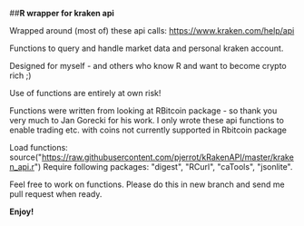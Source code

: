 ##**R wrapper for kraken api**

Wrapped around (most of) these api calls: https://www.kraken.com/help/api

Functions to query and handle market data and personal kraken account.

Designed for myself - and others who know R and want to become crypto rich ;)

Use of functions are entirely at own risk!

Functions were written from looking at RBitcoin package - so thank you very much to Jan Gorecki for his work. 
I only wrote these api functions to enable trading etc. with coins not currently supported in Rbitcoin package

Load functions:
source("https://raw.githubusercontent.com/pjerrot/kRakenAPI/master/kraken_api.r")
Require following packages: "digest", "RCurl", "caTools", "jsonlite".

Feel free to work on functions. Please do this in new branch and send me pull request when ready.

**Enjoy!**
